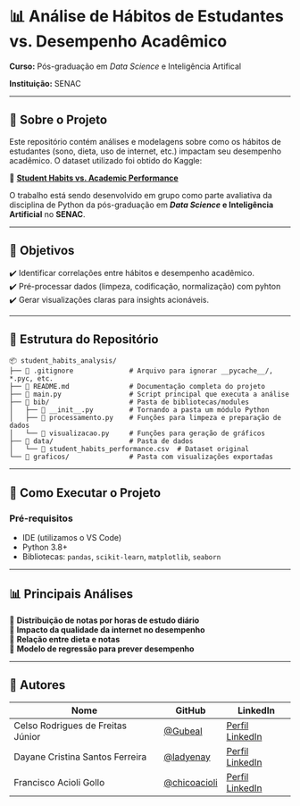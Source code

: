 # **📊 Análise de Hábitos de Estudantes vs. Desempenho Acadêmico**  

**Curso:** Pós-graduação em _Data Science_ e Inteligência Artifical

**Instituição:** SENAC

---

## **📌 Sobre o Projeto**  
Este repositório contém análises e modelagens sobre como os hábitos de estudantes (sono, dieta, uso de internet, etc.) impactam seu desempenho acadêmico. O dataset utilizado foi obtido do Kaggle:  

🔗 **[Student Habits vs. Academic Performance](https://www.kaggle.com/datasets/jayaantanaath/student-habits-vs-academic-performance)**  

O trabalho está sendo desenvolvido em grupo como parte avaliativa da disciplina de Python da pós-graduação em **_Data Science_ e Inteligência Artificial** no **SENAC**.  

---

## **🎯 Objetivos**  
✔️ Identificar correlações entre hábitos e desempenho acadêmico.  
✔️ Pré-processar dados (limpeza, codificação, normalização) com pyhton  
✔️ Gerar visualizações claras para insights acionáveis.  

---

## **📂 Estrutura do Repositório**  
```
📦 student_habits_analysis/
├── 📄 .gitignore              # Arquivo para ignorar __pycache__/, *.pyc, etc.
├── 📄 README.md               # Documentação completa do projeto
├── 📄 main.py                 # Script principal que executa a análise
├── 📂 bib/                    # Pasta de bibliotecas/modules
│   ├── 📄 __init__.py         # Tornando a pasta um módulo Python
│   ├── 📄 processamento.py    # Funções para limpeza e preparação de dados
│   └── 📄 visualizacao.py     # Funções para geração de gráficos
├── 📂 data/                   # Pasta de dados
│   └── 📄 student_habits_performance.csv  # Dataset original
└── 📂 graficos/               # Pasta com visualizações exportadas

```

---

## **🔧 Como Executar o Projeto**  
### **Pré-requisitos**  
- IDE (utilizamos o VS Code)
- Python 3.8+
- Bibliotecas: `pandas`, `scikit-learn`, `matplotlib`, `seaborn`  

---

## **📊 Principais Análises**  
🔹 **Distribuição de notas por horas de estudo diário**  
🔹 **Impacto da qualidade da internet no desempenho**  
🔹 **Relação entre dieta e notas**  
🔹 **Modelo de regressão para prever desempenho**  

---

## **👥 Autores**  
| Nome | GitHub | LinkedIn |  
|------|--------|----------|  
| Celso Rodrigues de Freitas Júnior | [@Gubeal](https://github.com/seuuser) | [Perfil LinkedIn](https://www.linkedin.com/in/celsogubeal/) |  
| Dayane Cristina Santos Ferreira| [@ladyenay](https://github.com/seuuser) | [Perfil LinkedIn](https://www.linkedin.com/in/ladyenay/) |  
| Francisco Acioli Gollo | [@chicoacioli](https://github.com/user2) | [Perfil LinkedIn](https://www.linkedin.com/in/francisco-acioli-gollo-04467871/) |  




